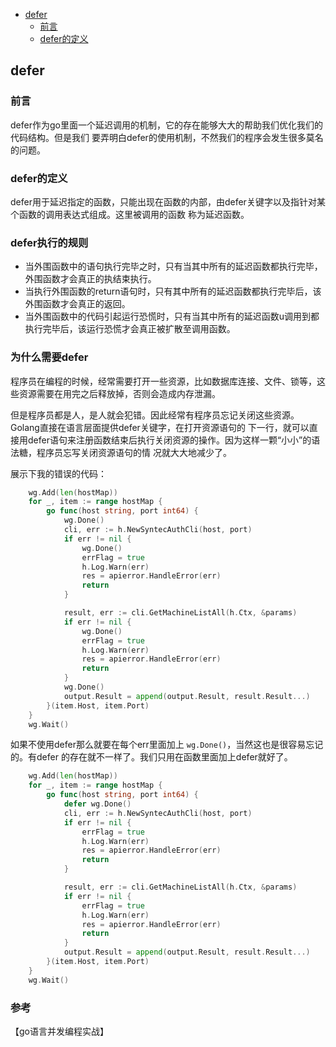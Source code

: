 - [defer](#defer)
  * [前言](#前言)
  * [defer的定义](#defer)

## defer

### 前言

defer作为go里面一个延迟调用的机制，它的存在能够大大的帮助我们优化我们的代码结构。但是我们
要弄明白defer的使用机制，不然我们的程序会发生很多莫名的问题。

### defer的定义 

defer用于延迟指定的函数，只能出现在函数的内部，由defer关键字以及指针对某个函数的调用表达式组成。这里被调用的函数
称为延迟函数。

### defer执行的规则

- 当外围函数中的语句执行完毕之时，只有当其中所有的延迟函数都执行完毕，外围函数才会真正的执结束执行。
- 当执行外围函数的return语句时，只有其中所有的延迟函数都执行完毕后，该外围函数才会真正的返回。
- 当外围函数中的代码引起运行恐慌时，只有当其中所有的延迟函数u调用到都执行完毕后，该运行恐慌才会真正被扩散至调用函数。

### 为什么需要defer

程序员在编程的时候，经常需要打开一些资源，比如数据库连接、文件、锁等，这些资源需要在用完之后释放掉，否则会造成内存泄漏。  

但是程序员都是人，是人就会犯错。因此经常有程序员忘记关闭这些资源。Golang直接在语言层面提供defer关键字，在打开资源语句的
下一行，就可以直接用defer语句来注册函数结束后执行关闭资源的操作。因为这样一颗“小小”的语法糖，程序员忘写关闭资源语句的情
况就大大地减少了。  

展示下我的错误的代码：  

````go
	wg.Add(len(hostMap))
	for _, item := range hostMap {
		go func(host string, port int64) {
			wg.Done()
			cli, err := h.NewSyntecAuthCli(host, port)
			if err != nil {
				wg.Done()
				errFlag = true
				h.Log.Warn(err)
				res = apierror.HandleError(err)
				return
			}

			result, err := cli.GetMachineListAll(h.Ctx, &params)
			if err != nil {
				wg.Done()
				errFlag = true
				h.Log.Warn(err)
				res = apierror.HandleError(err)
				return
			}
			wg.Done()
			output.Result = append(output.Result, result.Result...)
		}(item.Host, item.Port)
	}
	wg.Wait()
````
如果不使用defer那么就要在每个err里面加上 `wg.Done()`，当然这也是很容易忘记的。有defer
的存在就不一样了。我们只用在函数里面加上defer就好了。

````go
	wg.Add(len(hostMap))
	for _, item := range hostMap {
		go func(host string, port int64) {
			defer wg.Done()
			cli, err := h.NewSyntecAuthCli(host, port)
			if err != nil {
				errFlag = true
				h.Log.Warn(err)
				res = apierror.HandleError(err)
				return
			}

			result, err := cli.GetMachineListAll(h.Ctx, &params)
			if err != nil {
				errFlag = true
				h.Log.Warn(err)
				res = apierror.HandleError(err)
				return
			}
			output.Result = append(output.Result, result.Result...)
		}(item.Host, item.Port)
	}
	wg.Wait()
````

### 参考
【go语言并发编程实战】 